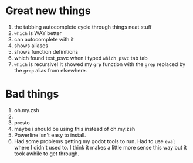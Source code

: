 # Great new things

1. the tabbing autocomplete cycle through things neat stuff
1. `which` is WAY better
  1. can autocomplete with it
  1. shows aliases
  1. shows function definitions
  1. which found test_psvc when i typed `which psvc` tab tab
  1. `which` is recursive!  It showed my `grp` function with the `grep` replaced by the `grep` alias from elsewhere.

# Bad things
1. oh.my.zsh
  1.
1. presto
  1. maybe i should be using this instead of oh.my.zsh
1.  Powerline isn't easy to install.
1.  Had some problems getting my godot tools to run.  Had to use `eval` where I didn't used to.  I think it makes a little more sense this way but it took awhile to get through.
